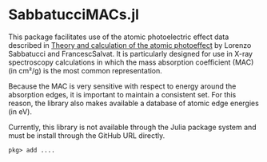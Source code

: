 # SabbatucciMACs.jl

This package facilitates use of the atomic photoelectric effect data described
in [Theory and calculation of the atomic photoeffect](https://doi.org/10.1016/j.radphyschem.2015.10.021)
by Lorenzo Sabbatucci and FrancescSalvat.  It is particularly designed for
use in X-ray spectroscopy calculations in which the mass absorption coefficient
(MAC) (in cm²/g) is the most common representation.

Because the MAC is very sensitive with respect to energy around the absorption
edges, it is important to maintain a consistent set.  For this reason, the
library also makes available a database of atomic edge energies (in eV).

Currently, this library is not available through the Julia package system and
must be install through the GitHub URL directly.
```
pkg> add ....  
```
